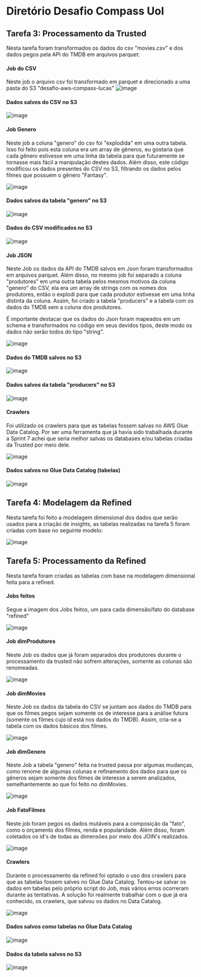 Diretório Desafio Compass Uol
==============================

## Tarefa 3: Processamento da Trusted

Nesta tarefa foram transformados os dados do csv "movies.csv" e dos dados pegos pela API do TMDB em arquivos parquet:

#### Job do CSV
Neste job o arquivo csv foi transformado em parquet e direcionado a uma pasta do S3 "desafio-aws-compass-lucas"
![image](Tarefa%203%20-%20Processamento%20Trusted/img/job_csv.png)

#### Dados salvos do CSV no S3
![image](Tarefa%203%20-%20Processamento%20Trusted/img/csv.png)

#### Job Genero
Neste job a coluna "genero" do csv foi "explodida" em uma outra tabela. Isso foi feito pois esta coluna era um array de gêneros, eu gostaria que cada gênero estivesse em uma linha da tabela para que futuramente se tornasse mais fácil a manipulação destes dados. Além disso, este código modificou os dados presentes do CSV no S3, filtrando os dados pelos filmes que possuem o gênero "Fantasy".

![image](Tarefa%203%20-%20Processamento%20Trusted/img/job_genero.png)

#### Dados salvos da tabela "genero" no S3
![image](Tarefa%203%20-%20Processamento%20Trusted/img/genero.png)

#### Dados do CSV modificados no S3
![image](Tarefa%203%20-%20Processamento%20Trusted/img/CSV_modificado_fantasy.png)

#### Job JSON
Neste Job os dados da API do TMDB salvos em Json foram transformados em arquivos parquet. Além disso, no mesmo job foi separado a coluna "produtores" em uma outra tabela pelos mesmos motivos da coluna "genero" do CSV, ela era um array de strings com os nomes dos produtores, então o explodi para que cada produtor estivesse em uma linha distinta da coluna. Assim, foi criado a tabela "producers" e a tabela com os dados do TMDB sem a coluna dos produtores.

É importante destacar que os dados do Json foram mapeados em um schema e transformados no código em seus devidos tipos, deste modo os dados não serão todos do tipo "string".

![image](Tarefa%203%20-%20Processamento%20Trusted/img/job_json.png)

#### Dados do TMDB salvos no S3
![image](Tarefa%203%20-%20Processamento%20Trusted/img/json_filmes.png)

#### Dados salvos da tabela "producers" no S3
![image](Tarefa%203%20-%20Processamento%20Trusted/img/json_produtores.png)

#### Crawlers
Foi utilizado os crawlers para que as tabelas fossem salvas no AWS Glue Data Catalog. Por ser uma ferramenta que já havia sido trabalhada durante a Sprint 7 achei que seria melhor salvas os databases e/ou tabelas criadas da Trusted por meio dele.

![image](Tarefa%203%20-%20Processamento%20Trusted/img/crawlers%20usados.png)

#### Dados salvos no Glue Data Catalog (tabelas)

![image](Tarefa%203%20-%20Processamento%20Trusted/img/dados_salvos_catalog.png)

## Tarefa 4: Modelagem da Refined

Nesta tarefa foi feito a modelagem dimensional dos dados que serão usados para a criação de insights, as tabelas realizadas na tarefa 5 foram criadas com base no seguinte modelo:

![image](tarefa%204%20-%20Modelagem%20Refined/img/diagramaDimensional2.png)

## Tarefa 5: Processamento da Refined

Nesta tarefa foram criadas as tabelas com base na modelagem dimensional feita para a refined.

#### Jobs feitos

Segue a imagem dos Jobs feitos, um para cada dimensão/fato do database "refined"

![image](Tarefa%205%20-%20Processamento%20Refined/img/Jobs_feitos_AWSGlue.png)

#### Job dimProdutores
Neste Job os dados que já foram separados dos produtores durante o processamento da trusted não sofrem alterações, somente as colunas são renomeadas.

![image](Tarefa%205%20-%20Processamento%20Refined/img/dimProdutores.png)

#### Job dimMovies
Neste Job os dados da tabela do CSV se juntam aos dados do TMDB para que os filmes pegos sejam somente os de interesse para a análise futura (somente os filmes cujo id está nos dados do TMDB). Assim, cria-se a tabela com os dados básicos dos filmes.

![image](Tarefa%205%20-%20Processamento%20Refined/img/dimMovies.png)

#### Job dimGenero
Neste Job a tabela "genero" feita na trusted passa por algumas mudanças, como renome de algumas colunas e refinamento dos dados para que os gêneros sejam somente dos filmes de interesse a serem analizados, semelhantemente ao que foi feito no dimMovies.

![image](Tarefa%205%20-%20Processamento%20Refined/img/dimGenero.png)

#### Job FatoFilmes
Neste job foram pegos os dados mutáveis para a composição da "fato", como o orçamento dos filmes, renda e popularidade. Além disso, foram coletados os id's de todas as dimensões por meio dos JOIN's realizados.

![image](Tarefa%205%20-%20Processamento%20Refined/img/fatofilmes.png)

#### Crawlers
Durante o processamento da refined foi optado o uso dos crawlers para que as tabelas fossem salves no Glue Data Catalog. Tentou-se salvar os dados em tabelas pelo próprio script do Job, mas vários erros ocorreram durante as tentativas. A solução foi realmente trabalhar com o que já era conhecido, os crawlers, que salvou os dados no Data Catalog.

![image](Tarefa%205%20-%20Processamento%20Refined/img/crawlers.png)

#### Dados salvos como tabelas no Glue Data Catalog

![image](Tarefa%205%20-%20Processamento%20Refined/img/tabelas_salvas_dataCatalog.png)

#### Dados da tabela salvos no S3
![image](Tarefa%205%20-%20Processamento%20Refined/img/dados_salvos_s3.png)